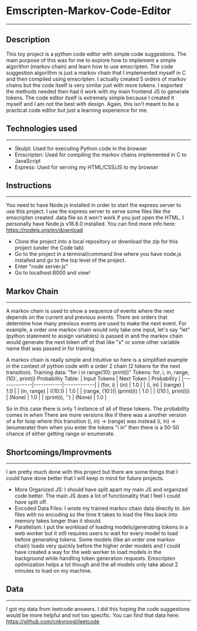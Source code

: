 # Emscripten-Markov-Code-Editor
---------------------------------------------
## Description
This toy project is a python code editor with simple code suggestions. The main purpose of this was for me to explore how to implement a simple algorithm (markov chain) and learn how to use emscripten. The code suggestion algorithm is just a markov chain that I implemented myself in C and then compiled using emscripten. I actually created 5 orders of markov chains but the code itself is very similar just with more tokens. I exported the methods needed then had it work with my main frontend JS to generate tokens. The code editor itself is extremely simple because I created it myself and I am not the best with design. Again, this isn't meant to be a practical code editor but just a learning experience for me.

## Technologies used 
--------------------
- Skulpt: Used for executing Python code in the browser
- Emscripten: Used for compiling the markov chains implemented in C to JavaScript
- Express: Used for serving my HTML/CSS/JS to my browser

## Instructions
--------------------
You need to have Node.js installed in order to start the express server to use this project. I use the express server to serve some files like the emscripten created .data file so it won't work if you just open the HTML. I personally have Node.js v18.8.0 installed. You can find more info here: https://nodejs.org/en/download 
- Clone the project into a local repository or download the zip for this project (under the Code tab)
- Go to the project in a terminal/command line where you have node.js installed and go to the top level of the project.
- Enter "node server.js"
- Go to localhost:8000 and view!

## Markov Chain
--------------------
A markov chain is used to show a sequence of events where the next depends on the current and previous events. There are orders that determine how many previous events are used to make the next event. For example, a order one markov chain would only take one input, let's say "let" (python statement to assign variables) is passed in and the markov chain would generate the next token off of that like "x" or some other variable name that was passed in for training.

A markov chain is really simple and intuitive so here is a simplified example in the context of python code with a order 2 chain (2 tokens for the next transition).
Training data: "for i in range(10): print(i)"
Tokens: for, i, in, range, (10):, print(i)
Probability Table: 
| Input Tokens | Next Token | Probability |
|--------------|------------|-------------|
| (for, i)     | (in)       | 1.0         |
| (i, in)      | (range)    | 1.0         |
| (in, range)  | ((10:))    | 1.0         |
| (range, (10:))| (print(i)) | 1.0        |
| ((10:), print(i)) | (None) | 1.0      |
| (print(i), '')  | (None)   | 1.0       |

So in this case there is only 1 instance of all of these tokens. The probability comes in when There are more versions like if there was a another version of a for loop where this transition (i, in) -> (range) was instead (i, in) -> (enumerate) then when you enter the tokens "i in" then there is a 50-50 chance of either getting range or enumerate. 

## Shortcomings/Improvments
--------------------
I am pretty much done with this project but there are some things that I could have done better that I will keep in mind for future projects.
- More Organized JS: I should have split apart my main JS and organized code better. The main JS does a lot of functionality that I feel I could have split off.
- Encoded Data Files: I wrote my trained markov chain data directly to .bin files with no encoding so the time it takes to load the files back into memory takes longer than it should. 
- Parallelism: I put the workload of loading models/generating tokens in a web worker but it still requires users to wait for every model to load before generating tokens. Some models (like an order one markov chain) loads very quickly before the higher order models and I could have created a way for the web worker to load models in the background while handling token generation requests. Emscripten optimization helps a lot though and the all models only take about 2 minutes to load on my machine.

## Data
--------------------
I got my data from leetcode answers. I did this hoping the code suggestions would be more helpful and not too specific. You can find that data here: https://github.com/cnkyrpsgl/leetcode
